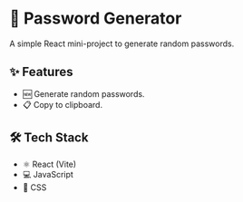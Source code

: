 # 🔑 Password Generator

A simple React mini-project to generate random passwords.

## ✨ Features
- 🆕 Generate random passwords.
- 📋 Copy to clipboard.

## 🛠 Tech Stack
- ⚛️ React (Vite)
- 💻 JavaScript
- 🎨 CSS

